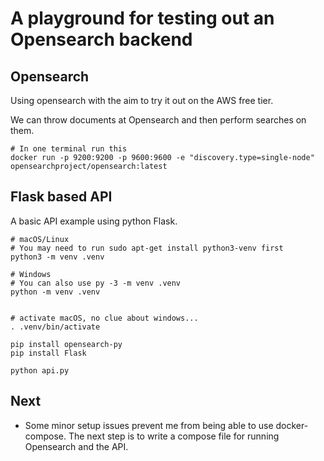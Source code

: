 # A playground for testing out an Opensearch backend

## Opensearch

Using opensearch with the aim to try it out on the AWS free tier.

We can throw documents at Opensearch and then perform searches on them.

```shell
# In one terminal run this 
docker run -p 9200:9200 -p 9600:9600 -e "discovery.type=single-node" opensearchproject/opensearch:latest
```

## Flask based API

A basic API example using python Flask.

```shell
# macOS/Linux
# You may need to run sudo apt-get install python3-venv first
python3 -m venv .venv

# Windows
# You can also use py -3 -m venv .venv
python -m venv .venv


# activate macOS, no clue about windows...
. .venv/bin/activate

pip install opensearch-py
pip install Flask

python api.py
```

## Next

- Some minor setup issues prevent me from being able to use docker-compose.
The next step is to write a compose file for running Opensearch and the API.